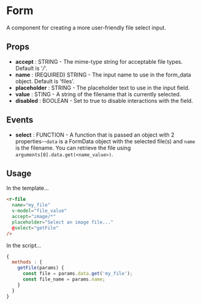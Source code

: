 # Form
A component for creating a more user-friendly file select input.

## Props
* **accept** : STRING - The mime-type string for acceptable file types. Default is '*/*'.
* **name** : (REQUIRED) STRING - The input name to use in the form_data object. Default is 'files'.
* **placeholder** : STRING - The placeholder text to use in the input field.
* **value** : STING - A string of the filename that is currently selected.
* **disabled** : BOOLEAN - Set to true to disable interactions with the field.

## Events
* **select** : FUNCTION - A function that is passed an object with 2 properties--`data` is a FormData object with the selected file(s) and `name` is the filename. You can retrieve the file using `arguments[0].data.get(<name_value>)`.

## Usage
In the template...
```html
<r-file
  name="my_file"
  v-model="file_value"
  accept="image/*"
  placeholder="Select an image file..."
  @select="getFile"
/>
```

In the script...
```javascript
{
  methods : {
    getFile(params) {
      const file = params.data.get('my_file');
      const file_name = params.name;
    }
  }
}
```